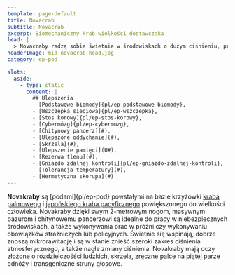 ```yaml
---
template: page-default
title: Novacrab
subtitle: Novacrab
excerpt: Biomechaniczny krab wielkości dostawczaka
lead: |
  > Novacraby radzą sobie świetnie w środowiskach o dużym ciśnieniu, promieniowaniu lub toksyczności. W misjach solo są bezkonkurencyjni ale ich morfologia nie sprzyja integracji z zespołami mieszanymi. No, chyba że mówimy o Extropii, ale tam nikt nie musi się integrować
headerImage: mid-novacrab-head.jpg
category: ep-pod

slots:
  aside:
    - type: static
      content: |
        ## Ulepszenia
        - [Podstawowe biomody]{pl/ep-podstawowe-biomody}, 
        - [Wszczepka sieciowa]{pl/ep-wszczepka}, 
        - [Stos korowy]{pl/ep-stos-korowy}, 
        - [Cybermózg]{pl/ep-cybermozg}, 
        - [Chitynowy pancerz](#), 
        - [Ulepszone oddychanie](#), 
        - [Skrzela](#), 
        - [Ulepszenie pamięci](U#), 
        - [Rezerwa tlenu](#), 
        - [Gniazdo zdalnej kontroli]{pl/ep-gniazdo-zdalnej-kontroli}, 
        - [Tolerancja temperatury](#), 
        - [Hermetyczna skorupa](#)
---
```

**Novakraby** są [podami]{pl/ep-pod} powstałymi na bazie krzyżówki [kraba palmowego](https://pl.wikipedia.org/wiki/Krab_palmowy) i [japońskiego kraba pacyficznego](https://pl.wikipedia.org/wiki/Japo%C5%84ski_krab_pacyficzny) powiększonego do wielkości człowieka. Novakraby dzięki swym 2-metrowym nogom, masywnym pazurom i chitynowemu pancerzowi są idealne do pracy w niebezpiecznych środowiskach, a także wykonywania prac w próżni czy wykonywaniu obowiązków strażniczych lub policyjnych. Świetnie się wspinają, dobrze znoszą mikrorawitację i są w stanie znieść szeroki zakres ciśnienia atmosferycznego, a także nagłe zmiany ciśnienia. Novakraby mają oczy złożone o rozdzielczośści ludzkich, skrzela, zręczne palce na piątej parze odnóży i transgeniczne struny głosowe.

